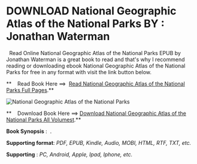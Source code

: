  **DOWNLOAD National Geographic Atlas of the National Parks BY : Jonathan Waterman**
===================================================================================

  Read Online National Geographic Atlas of the National Parks EPUB by Jonathan Waterman is a great book to read and that's why I recommend reading or downloading ebook National Geographic Atlas of the National Parks for free in any format with visit the link button below.

**    Read Book Here ==>  [Read National Geographic Atlas of the National Parks Full Pages](https://goodreadbook.site/?book=142622057X).**

![National Geographic Atlas of the National Parks](https://i.gr-assets.com/images/S/compressed.photo.goodreads.com/books/1556176238l/45006408.jpg)

**    Download Book Here ==> [Download National Geographic Atlas of the National Parks All Volumest](https://goodreadbook.site/?book=142622057X).**

**Book Synopsis** :  .

**Supporting format**: _PDF, EPUB, Kindle, Audio, MOBI, HTML, RTF, TXT, etc._

**Supporting** : _PC, Android, Apple, Ipad, Iphone, etc._